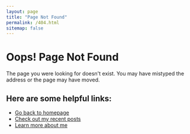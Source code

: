 ```yaml
---
layout: page
title: "Page Not Found"
permalink: /404.html
sitemap: false
---
```


# Oops! Page Not Found

The page you were looking for doesn't exist. You may have mistyped the address or the page may have moved.

## Here are some helpful links:

- [Go back to homepage](/)
- [Check out my recent posts](/#recent-posts)
- [Learn more about me](/about/)